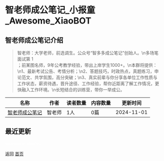 # 智老师成公笔记_小报童_Awesome_XiaoBOT

## 智老师成公笔记介绍
> 智老师：大学老师，前选调生。公众号“智多多成公笔记”创始人。\n多场笔面试第 1  
；前某图名师，9年公考教学经验，带出上岸学生1000+。\n本群将提供：\n1、最新考试公告、考情分析；\n2、答题技巧，时政热点，真题练习，申论范文、共学氛围，高分突破；\n3、真实前辈与你分享各单位工作性质与工作状态，薪资待遇，晋升途径、工作经验，帮你近距离了解工作情况，更快融入工作环境。\n长短结合的训练营，带你一举成公。  
  


|名称|作者|读者数量|内容数量|更新时间|
|---|---|---|---|---|
|[智老师成公笔记](https://xiaobot.net/p/zhiduoduo?refer=0b133df9-27dc-423b-8101-639049001c13)|智老师|1人|0篇|2024-11-01|

## 最近更新



<a href="https://github.com/Reno9527/awesome-xiaobot" style="color: white; text-decoration: none;">awesome-xiaobot</a>

返回 [首页](../README.md)
